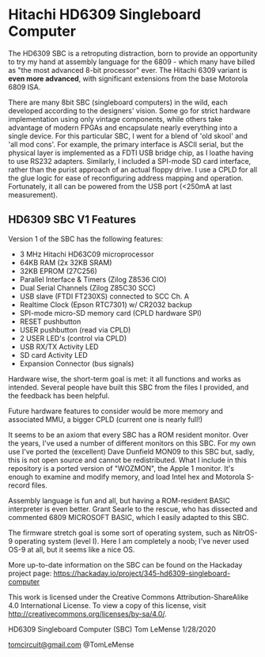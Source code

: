 
# Hitachi HD6309 Singleboard Computer 
 
The HD6309 SBC is a retroputing distraction, born to provide an opportunity to try my hand at assembly language for the 6809 - which many have billed as "the most advanced 8-bit processor" ever. The Hitachi 6309 variant is **even more advanced**, with significant extensions from the base Motorola 6809 ISA. 

There are many 8bit SBC (singleboard computers) in the wild, each developed according to the designers' vision. Some go for strict hardware implementation using only vintage components, while others take advantage of modern FPGAs and encapsulate nearly everything into a single device. For this particular SBC, I went for a blend of 'old skool' and 'all mod cons'. For example, the primary interface is ASCII serial, but the physical layer is implemented as a FDTI USB
bridge chip, as I loathe having to use RS232 adapters. Similarly, I included a SPI-mode SD card interface, rather than the purist approach of an actual floppy drive. I use a CPLD for all the glue logic for ease of reconfiguring address mapping and operation. Fortunately, it all can be powered from the USB port (<250mA at last measurement).

## HD6309 SBC V1 Features

Version 1 of the SBC has the following features:

 - 3 MHz Hitachi HD63C09 microprocessor 
 - 64KB RAM (2x 32KB SRAM)
 - 32KB EPROM (27C256) 
 - Parallel Interface & Timers (Zilog Z8536 CIO)
 - Dual Serial Channels (Zilog Z85C30 SCC)   
 - USB slave (FTDI FT230XS) connected to SCC Ch. A
 - Realtime Clock (Epson RTC7301)  w/ CR2032 backup 
 - SPI-mode micro-SD memory card (CPLD hardware SPI)
 - RESET pushbutton
 - USER pushbutton (read via CPLD)
 - 2 USER LED's (control via CPLD)
 - USB RX/TX Activity LED
 - SD card Activity LED
 - Expansion Connector (bus signals)

Hardware wise, the short-term goal is met: it all functions and works as intended. Several people have built this SBC from the files I provided, and the feedback has been helpful. 

Future hardware features to consider would be more memory and associated MMU, a bigger CPLD (current one is nearly full!) 

It seems to be an axiom that every SBC has a ROM resident monitor. Over the years, I've used a number of different monitors on this SBC. For my own use I've ported the (excellent) Dave Dunfield MON09 to this SBC but, sadly, this is not open source and cannot be redistributed. What I include in this repository is a ported version of "WOZMON", the Apple 1 monitor. It's enough to examine and modify memory, and load Intel hex and Motorola S-record files.

Assembly language is fun and all, but having a ROM-resident BASIC interpreter is even better. Grant Searle to the rescue,
who has dissected and commented 6809 MICROSOFT BASIC, which I easily adapted to this SBC.

The firmware stretch goal is some sort of operating system, such as NitrOS-9 operating 
system (level I). Here I am completely a noob; I've never used OS-9 at all, but it seems 
like a nice OS.

More up-to-date information on the SBC can be found on the Hackaday project page:
https://hackaday.io/project/345-hd6309-singleboard-computer

This work is licensed under the Creative Commons Attribution-ShareAlike 4.0 International License. 
To view a copy of this license, visit http://creativecommons.org/licenses/by-sa/4.0/.

HD6309 Singleboard Computer (SBC)
Tom LeMense
1/28/2020

tomcircuit@gmail.com
@TomLeMense


		
<!--stackedit_data:
eyJoaXN0b3J5IjpbLTE1NjQwMjExNDgsMTc5NTk5MTA3NSw2Mz
MyNDM3NzQsMTI2MTI2MjU2MV19
-->